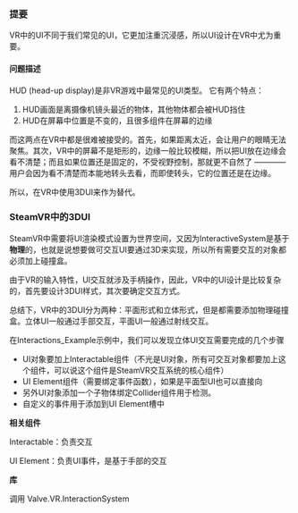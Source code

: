 ### 提要

VR中的UI不同于我们常见的UI，它更加注重沉浸感，所以UI设计在VR中尤为重要。

#### 问题描述

HUD (head-up display)是非VR游戏中最常见的UI类型。  它有两个特点： 

1. HUD画面是离摄像机镜头最近的物体，其他物体都会被HUD挡住 
2. HUD在屏幕中位置是不变的，且很多组件在屏幕的边缘   

而这两点在VR中都是很难被接受的。首先，如果距离太近，会让用户的眼睛无法聚焦。其次，VR中的屏幕不是矩形的，边缘一般比较模糊，所以把UI放在边缘会看不清楚；而且如果位置还是固定的，不受视野控制，那就更不自然了 ———— 用户会因为看不清楚而本能地转头去看，而即使转头，它的位置还是在边缘。 

所以，在VR中使用3DUI来作为替代。

### SteamVR中的3DUI

SteamVR中需要将UI渲染模式设置为世界空间，又因为InteractiveSystem是基于**物理**的，也就是说想要做可交互UI要通过3D来实现，所以所有需要交互的对象都必须加上碰撞盒。

由于VR的输入特性，UI交互就涉及手柄操作，因此，VR中的UI设计是比较复杂的，首先要设计3DUI样式，其次要确定交互方式。

总结下，VR中的3DUI分为两种：平面形式和立体形式，但是都需要添加物理碰撞盒。立体UI一般通过手部交互，平面UI一般通过射线交互。

在Interactions_Example示例中，我们可以发现立体UI交互需要完成的几个步骤

- UI对象要加上Interactable组件（不光是UI对象，所有可交互对象都要加上这个组件，可以说这个组件是SteamVR交互系统的核心组件）
- UI Element组件（需要绑定事件函数），如果是平面型UI也可以直接向
- 另外UI对象添加一个子物体绑定Collider组件用于检测。
- 自定义的事件用于添加到UI Element槽中

**相关组件**

Interactable：负责交互

UI Element：负责UI事件，是基于手部的交互

**库**

调用 Valve.VR.InteractionSystem